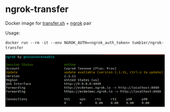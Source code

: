 # ngrok-transfer
Docker image for [transfer.sh](https://transfer.sh/) + [ngrok](https://ngrok.com/) pair

Usage:
```
docker run --rm -it --env NGROK_AUTH=<ngrok_auth_token> tumb1er/ngrok-transfer
```

![ngrok console interface](https://github.com/tumb1er/ngrok-transfer/blob/master/ngrok_transfer.png)

